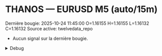 # THANOS — EURUSD M5 (auto/15m)
Dernière bougie: 2025-10-24 11:45:00  O=1.16155  H=1.16155  L=1.16132  C=1.16132
Source active: twelvedata_repo

- Aucun signal sur la dernière bougie.

<details><summary>Debug</summary>

- TD_API_KEY manquant.

</details>